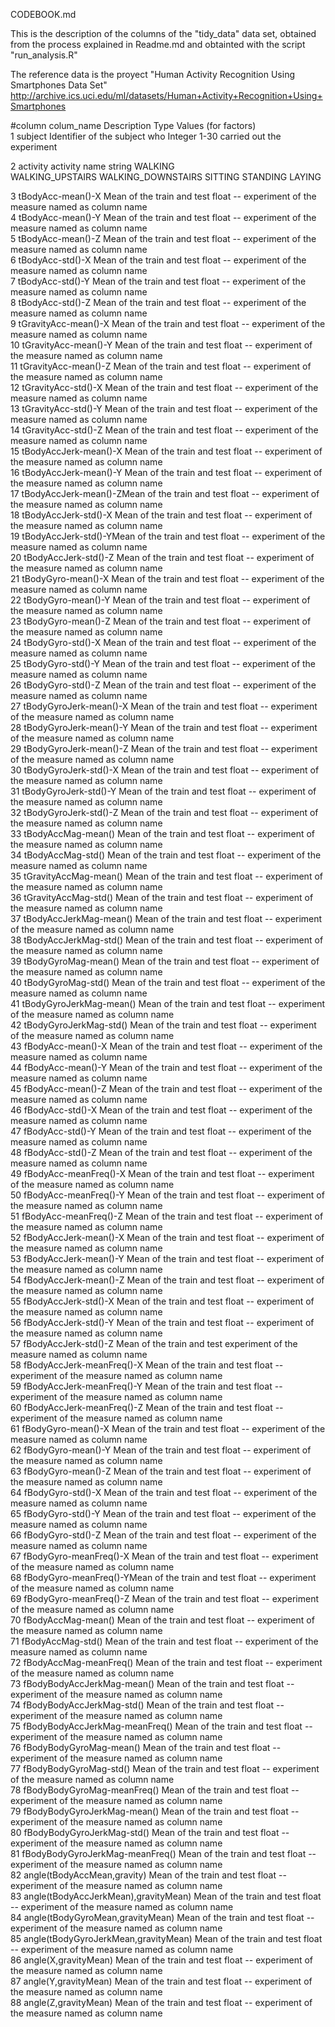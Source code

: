 CODEBOOK.md

This is the description of the columns of the "tidy_data" data set, obtained from the process 
explained in Readme.md and obtainted with the script "run_analysis.R"

The reference data is the proyect "Human Activity Recognition Using Smartphones Data Set" 
http://archive.ics.uci.edu/ml/datasets/Human+Activity+Recognition+Using+Smartphones


																									
#column colum_name	      Description	                            Type	    Values (for factors)																					
1	      subject	          Identifier of the subject who           Integer     1-30
                           carried out the experiment																				

2	      activity	        activity name	                          string	    WALKING					
				                                                                      WALKING_UPSTAIRS																				                                          WALKING_DOWNSTAIRS
				                                                                      SITTING
				                                                                      STANDING
				                                                                      LAYING	
	 																				
3	      tBodyAcc-mean()-X Mean of the train and test              float	    --
                          experiment of the measure named 
                          as column name																						
4	      tBodyAcc-mean()-Y	Mean of the train and test              float	    --
                          experiment of the measure named 
                          as column name																						
5	      tBodyAcc-mean()-Z	Mean of the train and test              float	    --
                          experiment of the measure named 
                          as column name																						
6	      tBodyAcc-std()-X	Mean of the train and test              float	    --
                          experiment of the measure named 
                          as column name																												
7	      tBodyAcc-std()-Y	Mean of the train and test              float	    --
                          experiment of the measure named 
                          as column name																												
8	      tBodyAcc-std()-Z	Mean of the train and test              float	    --
                          experiment of the measure named 
                          as column name													
9	      tGravityAcc-mean()-X	Mean of the train and test              float	    --
                              experiment of the measure named 
                              as column name											
10	    tGravityAcc-mean()-Y	Mean of the train and test              float	    --
                              experiment of the measure named 
                              as column name												
11	    tGravityAcc-mean()-Z	Mean of the train and test              float	    --
                              experiment of the measure named 
                              as column name													
12	    tGravityAcc-std()-X	Mean of the train and test              float	    --
                              experiment of the measure named 
                              as column name											
13	    tGravityAcc-std()-Y	Mean of the train and test              float	    --
                              experiment of the measure named 
                              as column name										
14	    tGravityAcc-std()-Z	Mean of the train and test              float	    --
                              experiment of the measure named 
                              as column name											
15	    tBodyAccJerk-mean()-X	Mean of the train and test              float	    --
                              experiment of the measure named 
                              as column name												
16	    tBodyAccJerk-mean()-Y	Mean of the train and test              float	    --
                              experiment of the measure named 
                              as column name													
17	    tBodyAccJerk-mean()-ZMean of the train and test              float	    --
                              experiment of the measure named 
                              as column name													
18	    tBodyAccJerk-std()-X	Mean of the train and test              float	    --
                              experiment of the measure named 
                              as column name												
19	    tBodyAccJerk-std()-YMean of the train and test              float	    --
                              experiment of the measure named 
                              as column name													
20	    tBodyAccJerk-std()-Z Mean of the train and test             float	    --
                              experiment of the measure named 
                              as column name													
21	    tBodyGyro-mean()-X	Mean of the train and test              float	    --
                              experiment of the measure named 
                              as column name											
22	    tBodyGyro-mean()-Y	Mean of the train and test              float	    --
                              experiment of the measure named 
                              as column name											
23	    tBodyGyro-mean()-Z  Mean of the train and test              float	    --
                              experiment of the measure named 
                              as column name											
24	    tBodyGyro-std()-X	  Mean of the train and test              float	    --
                              experiment of the measure named 
                              as column name										
25	    tBodyGyro-std()-Y	     Mean of the train and test              float	    --
                              experiment of the measure named 
                              as column name											
26	   tBodyGyro-std()-Z	  Mean of the train and test              float	    --
                              experiment of the measure named 
                              as column name												
27	  tBodyGyroJerk-mean()-X Mean of the train and test              float	    --
                              experiment of the measure named 
                              as column name													
28	  tBodyGyroJerk-mean()-Y	Mean of the train and test              float	    --
                              experiment of the measure named 
                              as column name													
29	  tBodyGyroJerk-mean()-Z	Mean of the train and test              float	    --
                              experiment of the measure named 
                              as column name													
30	  tBodyGyroJerk-std()-X	Mean of the train and test              float	    --
                              experiment of the measure named 
                              as column name											
31	tBodyGyroJerk-std()-Y	Mean of the train and test              float	    --
                              experiment of the measure named 
                              as column name												
32	tBodyGyroJerk-std()-Z	Mean of the train and test              float	    --
                              experiment of the measure named 
                              as column name												
33	tBodyAccMag-mean()	Mean of the train and test              float	    --
                              experiment of the measure named 
                              as column name										
34	tBodyAccMag-std()	Mean of the train and test              float	    --
                              experiment of the measure named 
                              as column name										
35	tGravityAccMag-mean()	Mean of the train and test              float	    --
                              experiment of the measure named 
                              as column name												
36	tGravityAccMag-std()	Mean of the train and test              float	    --
                              experiment of the measure named 
                              as column name												
37	tBodyAccJerkMag-mean()	Mean of the train and test              float	    --
                              experiment of the measure named 
                              as column name											
38	tBodyAccJerkMag-std()	Mean of the train and test              float	    --
                              experiment of the measure named 
                              as column name												
39	tBodyGyroMag-mean()	Mean of the train and test              float	    --
                              experiment of the measure named 
                              as column name										
40	tBodyGyroMag-std()	Mean of the train and test              float	    --
                              experiment of the measure named 
                              as column name										
41	tBodyGyroJerkMag-mean()	Mean of the train and test              float	    --
                              experiment of the measure named 
                              as column name											
42	tBodyGyroJerkMag-std()	Mean of the train and test              float	    --
                              experiment of the measure named 
                              as column name											
43	fBodyAcc-mean()-X Mean of the train and test              float	    --
                              experiment of the measure named 
                              as column name									
44	fBodyAcc-mean()-Y Mean of the train and test              float	    --
                              experiment of the measure named 
                              as column name									
45	fBodyAcc-mean()-Z Mean of the train and test              float	    --
                              experiment of the measure named 
                              as column name										
46	fBodyAcc-std()-X	Mean of the train and test              float	    --
                              experiment of the measure named 
                              as column name										
47	fBodyAcc-std()-Y	Mean of the train and test              float	    --
                              experiment of the measure named 
                              as column name										
48	fBodyAcc-std()-Z	Mean of the train and test              float	    --
                              experiment of the measure named 
                              as column name										
49	fBodyAcc-meanFreq()-X	Mean of the train and test              float	    --
                              experiment of the measure named 
                              as column name												
50	fBodyAcc-meanFreq()-Y	Mean of the train and test              float	    --
                              experiment of the measure named 
                              as column name												
51	fBodyAcc-meanFreq()-Z	Mean of the train and test              float	    --
                              experiment of the measure named 
                              as column name												
52	fBodyAccJerk-mean()-X Mean of the train and test              float	    --
                              experiment of the measure named 
                              as column name												
53	fBodyAccJerk-mean()-Y	Mean of the train and test              float	    --
                              experiment of the measure named 
                              as column name												
54	fBodyAccJerk-mean()-Z	Mean of the train and test              float	    --
                              experiment of the measure named 
                              as column name												
55	fBodyAccJerk-std()-X	Mean of the train and test              float	    --
                              experiment of the measure named 
                              as column name												
56	fBodyAccJerk-std()-Y	Mean of the train and test              float	    --
                              experiment of the measure named 
                              as column name												
57	fBodyAccJerk-std()-Z	Mean of the train and test experiment of the measure named as column name																							
58	fBodyAccJerk-meanFreq()-X	Mean of the train and test              float	    --
                              experiment of the measure named 
                              as column name													
59	fBodyAccJerk-meanFreq()-Y	Mean of the train and test              float	    --
                              experiment of the measure named 
                              as column name												
60	fBodyAccJerk-meanFreq()-Z	Mean of the train and test              float	    --
                              experiment of the measure named 
                              as column name													
61	fBodyGyro-mean()-X	Mean of the train and test                    float	    --
                              experiment of the measure named 
                              as column name										
62	fBodyGyro-mean()-Y	Mean of the train and test                    float	    --
                              experiment of the measure named 
                              as column name										
63	fBodyGyro-mean()-Z	Mean of the train and test                    float	    --
                              experiment of the measure named 
                              as column name										
64	fBodyGyro-std()-X	Mean of the train and test                      float	    --
                              experiment of the measure named 
                              as column name									
65	fBodyGyro-std()-Y	Mean of the train and test                      float	    --
                              experiment of the measure named 
                              as column name										
66	fBodyGyro-std()-Z	Mean of the train and test                      float	    --
                              experiment of the measure named 
                              as column name									
67	fBodyGyro-meanFreq()-X	Mean of the train and test              float	    --
                              experiment of the measure named 
                              as column name											
68	fBodyGyro-meanFreq()-YMean of the train and test              float	    --
                              experiment of the measure named 
                              as column name											
69	fBodyGyro-meanFreq()-Z  Mean of the train and test              float	    --
                              experiment of the measure named 
                              as column name											
70	fBodyAccMag-mean()	Mean of the train and test                  float	    --
                              experiment of the measure named 
                              as column name										
71	fBodyAccMag-std()	Mean of the train and test                   float	    --
                              experiment of the measure named 
                              as column name										
72	fBodyAccMag-meanFreq()	Mean of the train and test              float	    --
                              experiment of the measure named 
                              as column name											
73	fBodyBodyAccJerkMag-mean()	Mean of the train and test           float	    --
                              experiment of the measure named 
                              as column name												
74	fBodyBodyAccJerkMag-std()	Mean of the train and test              float	    --
                              experiment of the measure named 
                              as column name												
75	fBodyBodyAccJerkMag-meanFreq()	Mean of the train and test        float	    --
                              experiment of the measure named 
                              as column name										
76	fBodyBodyGyroMag-mean()	Mean of the train and test                float	    --
                              experiment of the measure named 
                              as column name											
77	fBodyBodyGyroMag-std()	Mean of the train and test                float	    --
                              experiment of the measure named 
                              as column name											
78	fBodyBodyGyroMag-meanFreq()	Mean of the train and test              float	    --
                              experiment of the measure named 
                              as column name												
79	fBodyBodyGyroJerkMag-mean()	Mean of the train and test              float	    --
                              experiment of the measure named 
                              as column name												
80	fBodyBodyGyroJerkMag-std()	Mean of the train and test              float	    --
                              experiment of the measure named 
                              as column name												
81	fBodyBodyGyroJerkMag-meanFreq()	Mean of the train and test              float	    --
                              experiment of the measure named 
                              as column name									
82	angle(tBodyAccMean,gravity)	Mean of the train and test                float	    --
                              experiment of the measure named 
                              as column name												
83	angle(tBodyAccJerkMean),gravityMean)	Mean of the train and test       float	    --
                              experiment of the measure named 
                              as column name												
84	angle(tBodyGyroMean,gravityMean)	Mean of the train and test          float	    --
                              experiment of the measure named 
                              as column name											
85	angle(tBodyGyroJerkMean,gravityMean)	Mean of the train and test     float	    --
                              experiment of the measure named 
                              as column name												
86	angle(X,gravityMean)	Mean of the train and test                    float	    --
                              experiment of the measure named 
                              as column name												
87	angle(Y,gravityMean)	Mean of the train and test                    float	    --
                              experiment of the measure named 
                              as column name											
88	angle(Z,gravityMean)	Mean of the train and test                    float	    --
                              experiment of the measure named 
                              as column name												
																									
																									
																									
																									
																									
																									
																									
																									
																									
																									
																									
																									
																									
																									
																									
																									
																									
																									
																									
																									
																									
																									
																									
																									
																									
																									
																									
																									
																									
																									
																									
																									
																									
																									
																									
																									
																									
																									
																									
																									
																									
																									
																									
																									
																									
																									
																									
																									
																									
																									
																									
																									
																									
																									
																									
																									
																									
																									
																									
																									
																									
																									
																									
																									
																									
																									
																									
																									
																									
																									
																									
																									
																									
																									
																									
																									
																									
																									
																									
																									
																									
																									
																									
																									
																									
																									
																									
																									
																									
																									
																									
																									
																									
																									
																									
																									
																									
																									
																									
																									
																									
																									
																									
																									
																									
																									
																									
																									
																									
																									
																									
																									
																									
																									
																									
																									
																									
																									
																									
																									
																									
																									
																									
																									
																									
																									
																									
																									
																									
																									
																									
																									
																									
																									
																									
																									
																									
																									
																									
																									
																									
																									
																									
																									
																									
																									
																									
																									
																									
																									
																									
																									
																									
																									
																									
																									
																									
																									
																									
																									
																									
																									
																									
																									
																									
																									
																									
																									
																									
																									
																									
																									
																									
																									
																									
																									
																									
																									
																									
																									
																									
																									
																									
																									
																									
																									
																									
																									
																									
																									
																									
																									
																									
																									
																									
																									
																									
																									
																									
																									
																									
																									
																									
																									
																									
																									
																									
																									
																									
																									
																									
																									
																									
																									
																									
																									
																									
																									
																									
																									
																									
																									
																									
																									
																									
																									
																									
																									
																									
																									
																									
																									
																									
																									
																									
																									
																									
																									
																									
																									
																									
																									
																									
																									
																									
																									
																									
																									
																									
																									
																									
																									
																									
																									
																									
																									
																									
																									
																									
																									
																									
																									
																									
																									
																									
																									
																									
																									
																									
																									
																									
																									
																									
																									
																									
																									
																									
																									
																									
																									
																									
																									
																									
																									
																									
																									
																									
																									
																									
																									
																									
																									
																									
																									
																									
																									
																									
																									
																									
																									
																									
																									
																									
																									
																									
																									
																									
																									
																									
																									
																									
																									
																									
																									
																									
																									
																									
																									
																									
																									
																									
																									
																									
																									
																									
																									
																									
																									
																									
																									
																									
																									
																									
																									
																									
																									
																									
																									
																									
																									
																									
																									
																									
																									
																									
																									
																									
																									
																									
																									
																									
																									
																									
																									
																									
																									
																									
																									
																									
																									
																									
																									
																									
																									
																									
																									
																									
																									
																									
																									
																									
																									
																									
																									
																									
																									
																									
																									
																									
																									
																									
																									
																									
																									
																									
																									
																									
																									
																									
																									
																									
																									
																									
																									
																									
																									
																									
																									
																									
																									
																									
																									
																									
																									
																									
																									
																									
																									
																									
																									
																									
																									
																									
																									
																									
																									
																									
																									
																									
																									
																									
																									
																									
																									
																									
																									
																									
																									
																									
																									
																									
																									
																									
																									
																									
																									
																									
																									
																									
																									
																									
																									
																									
																									
																									
																									
																									
																									
																									
																									
																									
																									
																									
																									
																									
																									
																									
																									
																									
																									
																									
																									
																									
																									
																									
																									
																									
																									
																									
																									
																									
																									
																									
																									
																									
																									
																									
																									
																									
																									
																									
																									
																									
																									
																									
																									
																									
																									
																									
																									
																									
																									
																									
																									
																									
																									
																									
																									
																									
																									
																									
																									
																									
																									
																									
																									
																									
																									
																									
																									
																									
																									
																									
																									
																									
																									
																									
																									
																									
																									
																									
																									
																									
																									
																									
																									
																									
																									
																									
																									
																									
																									
																									
																									
																									
																									
																									
																									
																									
																									
																									
																									
																									
																									
																									
																									
																									
																									
																									
																									
																									
																									
																									
																									
																									
																									
																									
																									
																									
																									
																									
																									
																									
																									
																									
																									
																									
																									
																									
																									
																									
																									
																									
																									
																									
																									
																									
																									
																									
																									
																									
																									
																									
																									
																									
																									
																									
																									
																									
																									
																									
																									
																									
																									
																									
																									
																									
																									
																									
																									
																									
																									
																									
																									
																									
																									
																									
																									
																									
																									
																									
																									
																									
																									
																									
																									
																									
																									
																									
																									
																									
																									
																									
																									
																									
																									
																									
																									
																									
																									
																									
																									
																									
																									
																									
																									
																									
																									
																									
																									
																									
																									
																									
																									
																									
																									
																									
																									
																									
																									
																									
																									
																									
																									
																									
																									
																									
																									
																									
																									
																									
																									
																									
																									
																									
																									
																									
																									
																									
																									
																									
																									
																									
																									
																									
																									
																									
																									
																									
																									
																									
																									
																									
																									
																									
																									
																									
																									
																									
																									
																									
																									
																									
																									
																									
																									
																									
																									
																									
																									
																									
																									
																									
																									
																									
																									
																									
																									
																									
																									
																									
																									
																									
																									
																									
																									
																									
																									
																									
																									
																									
																									
																									
																									
																									
																									
																									
																									
																									
																									
																									
																									
																									
																									
																									
																									
																									
																									
																									
																									
																									
																									
																									
																									
																									
																									
																									
																									
																									
																									
																									
																									
																									
																									
																									
																									
																									
																									
																									
																									
																									
																									
																									
																									
																									
																									
																									
																									
																									
																									
																									
																									
																									
																									
																									
																									
																									
																									
																									
																									
																									
																									
																									
																									
																									
																									
																									
																									
																									
																									
																									
																									
																									
																									
																									
																									
																									
																									
																									
																									
																									
																									
																									
																									
																									
																									
																									
																									
																									
																									
																									
																									
																									
																									
																									
																									
																									
																									
																									
																									
																									
																									
																									
																									
																									
																									
																									
																									
																									
																									
																									
																									
																									
																									
																									
																									
																									
																									
																									
																									
																									
																									
																									
																									
																									
																									
																									
																									
																									
																									
																									
																									
																									
																									
																									
																									
																									
																									
																									
																									
																									
																									
																									
																									
																									
																									
																									
																									
																									
																									
																									
																									
																									
																									
																									
																									
																									
																									
																									
																									
																									
																									
																									
																									
																									
																									
																									
																									
																									
																									
																									
																									
																									
																									
																									
																									
																									
																									
																									
																									
																									
																									
																									
																									
																									
																									
																									
																									
																									
																									